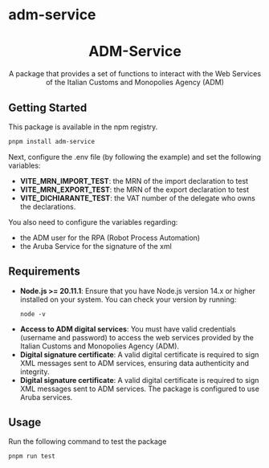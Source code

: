 # adm-service

<div align="center">
  <h1><b>ADM-Service</b></h1>

  <p>A package that provides a set of functions to interact with the Web Services of the Italian Customs and Monopolies Agency (ADM)</p>
</div>

## Getting Started

This package is available in the npm registry.

```bash
pnpm install adm-service
```

Next, configure the .env file (by following the example) and set the following variables:

<ul>
  <li><strong>VITE_MRN_IMPORT_TEST</strong>: the MRN of the import declaration to test </li>
  <li><strong>VITE_MRN_EXPORT_TEST</strong>: the MRN of the export declaration to test </li>
  <li><strong>VITE_DICHIARANTE_TEST</strong>: the VAT number of the delegate who owns the declarations.</li>
</ul>

You also need to configure the variables regarding:

<ul>
  <li> the ADM user for the RPA (Robot Process Automation)</li>
  <li> the Aruba Service for the signature of the xml</li>
</ul>

## Requirements

<ul>
  <li>
    <strong>Node.js >= 20.11.1</strong>: Ensure that you have Node.js version 14.x or higher installed on your system. 
    You can check your version by running:
    <pre><code>node -v</code></pre>
  </li>
  <li>
    <strong>Access to ADM digital services</strong>: You must have valid credentials (username and password) to access 
    the web services provided by the Italian Customs and Monopolies Agency (ADM).
  </li>
  <li>
    <strong>Digital signature certificate</strong>: A valid digital certificate is required to sign XML messages sent to 
    ADM services, ensuring data authenticity and integrity.
  </li>
    <li>
    <strong>Digital signature certificate</strong>: A valid digital certificate is required to sign XML messages sent to 
    ADM services. The package is configured to use Aruba services.
  </li>
</ul>

## Usage

Run the following command to test the package

```bash
pnpm run test
```
